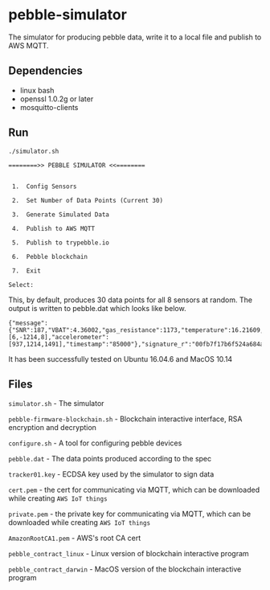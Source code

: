 # pebble-simulator
The simulator for producing pebble data, write it to a local file and publish to AWS MQTT.

## Dependencies
- linux bash
- openssl 1.0.2g or later
- mosquitto-clients

## Run
`./simulator.sh`

```
========>> PEBBLE SIMULATOR <<========


 1.  Config Sensors

 2.  Set Number of Data Points (Current 30)

 3.  Generate Simulated Data

 4.  Publish to AWS MQTT

 5.  Publish to trypebble.io

 6.  Pebble blockchain

 7.  Exit

Select:
```
This, by default, produces 30 data points for all 8 sensors at random. The output is written to pebble.dat which looks like below.
```
{"message":{"SNR":187,"VBAT":4.36002,"gas_resistance":1173,"temperature":16.21609,"pressure":515.32678,"humidity":31.51630,"temperature":76.22284,"gyroscope":[6,-1214,8],"accelerometer":[937,1214,1491],"timestamp":"85000"},"signature_r":"00fb7f17b6f524a684ac392eb47761bd1f994fd0a1f92d227a263e3ea981d2007e02204","signature_s":""}
```

It has been successfully tested on Ubuntu 16.04.6 and MacOS 10.14

## Files
`simulator.sh` - The simulator

`pebble-firmware-blockchain.sh`  -  Blockchain interactive interface, RSA encryption and decryption

`configure.sh`  -  A tool for configuring pebble devices

`pebble.dat` - The data points produced according to the spec

`tracker01.key` - ECDSA key used by the simulator to sign data

`cert.pem` - the cert for communicating via MQTT, which can be downloaded while creating `AWS IoT things`

`private.pem` - the private key for communicating via MQTT, which can be downloaded while creating `AWS IoT things`

`AmazonRootCA1.pem` - AWS's root CA cert

`pebble_contract_linux`  -  Linux version of blockchain interactive program

`pebble_contract_darwin`  -  MacOS version of the blockchain interactive program
